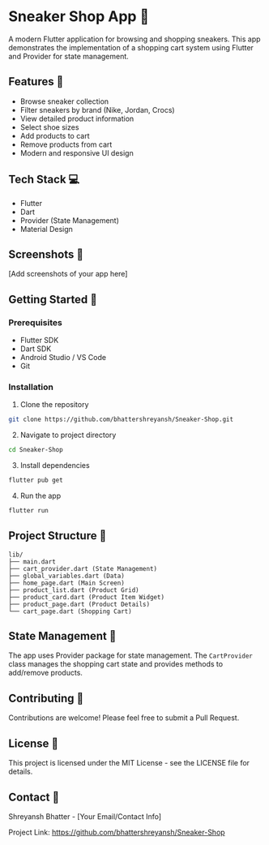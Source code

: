 # Sneaker Shop App 👟

A modern Flutter application for browsing and shopping sneakers. This app demonstrates the implementation of a shopping cart system using Flutter and Provider for state management.

## Features 🚀

- Browse sneaker collection
- Filter sneakers by brand (Nike, Jordan, Crocs)
- View detailed product information
- Select shoe sizes
- Add products to cart
- Remove products from cart
- Modern and responsive UI design

## Tech Stack 💻

- Flutter
- Dart
- Provider (State Management)
- Material Design

## Screenshots 📱

[Add screenshots of your app here]

## Getting Started 🎯

### Prerequisites

- Flutter SDK
- Dart SDK
- Android Studio / VS Code
- Git

### Installation

1. Clone the repository
```bash
git clone https://github.com/bhattershreyansh/Sneaker-Shop.git
```

2. Navigate to project directory
```bash
cd Sneaker-Shop
```

3. Install dependencies
```bash
flutter pub get
```

4. Run the app
```bash
flutter run
```

## Project Structure 📁

```
lib/
├── main.dart
├── cart_provider.dart (State Management)
├── global_variables.dart (Data)
├── home_page.dart (Main Screen)
├── product_list.dart (Product Grid)
├── product_card.dart (Product Item Widget)
├── product_page.dart (Product Details)
└── cart_page.dart (Shopping Cart)
```

## State Management 🔄

The app uses Provider package for state management. The `CartProvider` class manages the shopping cart state and provides methods to add/remove products.

## Contributing 🤝

Contributions are welcome! Please feel free to submit a Pull Request.

## License 📝

This project is licensed under the MIT License - see the LICENSE file for details.

## Contact 📧

Shreyansh Bhatter - [Your Email/Contact Info]

Project Link: https://github.com/bhattershreyansh/Sneaker-Shop

